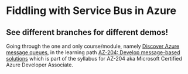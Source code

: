 # Fiddling with Service Bus in Azure

## See different branches for different demos!

Going through the one and only course/module, namely [Discover Azure message queues](https://docs.microsoft.com/en-us/training/modules/discover-azure-message-queue/?ns-enrollment-type=learningpath&ns-enrollment-id=learn.wwl.az-204-develop-message-based-solutions), in the learning path [AZ-204: Develop message-based solutions](https://docs.microsoft.com/en-us/training/paths/az-204-develop-message-based-solutions/) which is part of the syllabus for AZ-204 aka Microsoft Certified Azure Developer Associate. 
